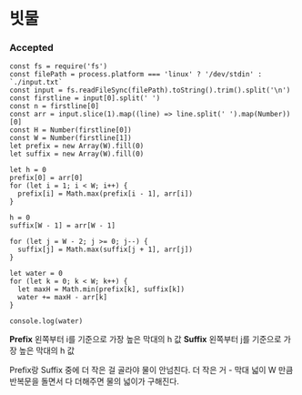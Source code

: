 # 빗물
### Accepted
```
const fs = require('fs')
const filePath = process.platform === 'linux' ? '/dev/stdin' : `./input.txt`
const input = fs.readFileSync(filePath).toString().trim().split('\n')
const firstline = input[0].split(' ')
const n = firstline[0]
const arr = input.slice(1).map((line) => line.split(' ').map(Number))[0]
const H = Number(firstline[0])
const W = Number(firstline[1])
let prefix = new Array(W).fill(0)
let suffix = new Array(W).fill(0)

let h = 0
prefix[0] = arr[0]
for (let i = 1; i < W; i++) {
  prefix[i] = Math.max(prefix[i - 1], arr[i])
}

h = 0
suffix[W - 1] = arr[W - 1]

for (let j = W - 2; j >= 0; j--) {
  suffix[j] = Math.max(suffix[j + 1], arr[j])
}

let water = 0
for (let k = 0; k < W; k++) {
  let maxH = Math.min(prefix[k], suffix[k])
  water += maxH - arr[k]
}

console.log(water)

```

**Prefix**
왼쪽부터 i를 기준으로 가장 높은 막대의 h 값
**Suffix**
왼쪽부터 j를 기준으로 가장 높은 막대의 h 값

Prefix랑 Suffix 중에 더 작은 걸 골라야 물이 안넘친다. 더 작은 거 - 막대 넓이
W 만큼 반복문을 돌면서 다 더해주면 물의 넓이가 구해진다.